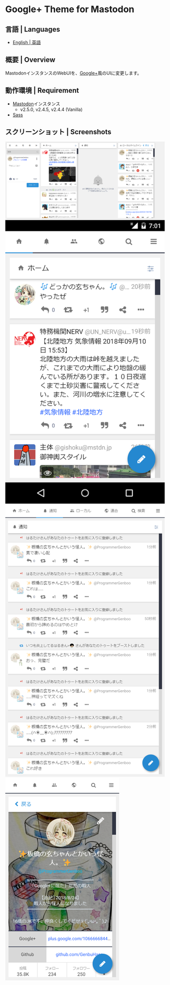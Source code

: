 # Google+ Theme for Mastodon


## 言語 | Languages
* [English | 英語](./README.md)


## 概要 | Overview
MastodonインスタンスのWebUIを、[Google+](https://plus.google.com)風のUIに変更します。


## 動作環境 | Requirement
* [Mastodon](https://github.com/tootsuite/mastodon)インスタンス
  * v2.5.0, v2.4.5, v2.4.4 (Vanilla)
* [Sass](https://sass-lang.com)


## スクリーンショット | Screenshots
![全体像 on Google Chrome 69.0.3497.81@Windows 8.1 64bit](/docs/screenshots/001.png)
![HTL on Google Chrome@Nexus 5](/docs/screenshots/002.png)
![通知 on Google Chrome@Fire 7 (2017)](/docs/screenshots/003.png)
![アカウントTL on Google Chrome@Xperia Z3](/docs/screenshots/004.png)